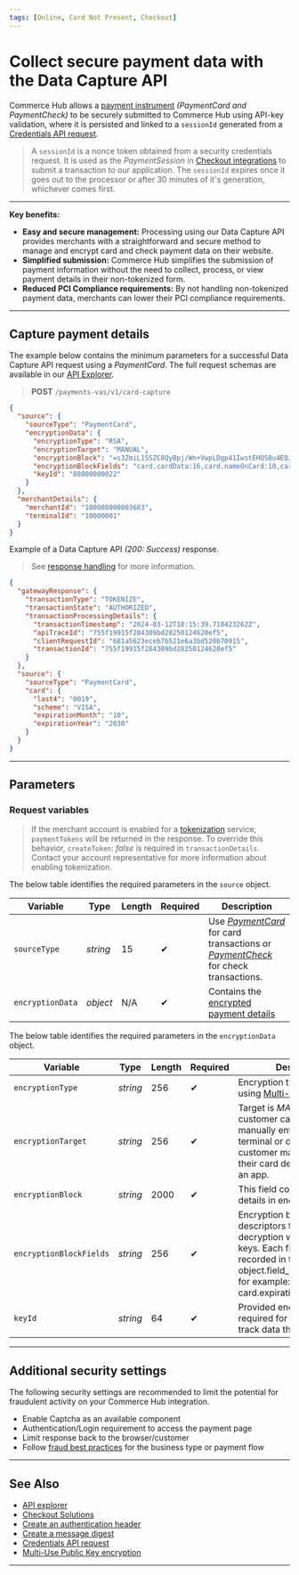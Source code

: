 ```yaml
---
tags: [Online, Card Not Present, Checkout]
---
```


# Collect secure payment data with the Data Capture API

Commerce Hub allows a [payment instrument](?path=docs/Resources/Guides/Payment-Sources/Source-Type.md) *(PaymentCard and PaymentCheck)* to be securely submitted to Commerce Hub using API-key validation, where it is persisted and linked to a `sessionId` generated from a [Credentials API request](?path=docs/Resources/API-Documents/Security/Credentials.md).

<!-- theme: info -->
> A `sessionId` is a nonce token obtained from a security credentials request. It is used as the *PaymentSession* in [Checkout integrations](?path=docs/Online-Mobile-Digital/Checkout/Checkout.md) to submit a transaction to our application. The `sessionId` expires once it goes out to the processor or after 30 minutes of it's generation, whichever comes first.

---

**Key benefits:**

- **Easy and secure management:** Processing using our Data Capture API provides merchants with a straightforward and secure method to manage and encrypt card and check payment data on their website.
- **Simplified submission:** Commerce Hub simplifies the submission of payment information without the need to collect, process, or view payment details in their non-tokenized form.
- **Reduced PCI Compliance requirements:** By not handling non-tokenized payment data, merchants can lower their PCI compliance requirements.

---

## Capture payment details

<!--
type: tab
titles: Request, Response
-->

The example below contains the minimum parameters for a successful Data Capture API request using a *PaymentCard*. The full request schemas are available in our [API Explorer](../api/?type=post&path=/payments-vas/v1/card-capture).

<!-- theme: success -->
> **POST** `/payments-vas/v1/card-capture`

```json
{
  "source": {
    "sourceType": "PaymentCard",
    "encryptionData": {
      "encryptionType": "RSA",
      "encryptionTarget": "MANUAL",
      "encryptionBlock": "=s3ZmiL1SSZC8QyBpj/Wn+VwpLDgp41IwstEHQS8u4EQJ....",
      "encryptionBlockFields": "card.cardData:16,card.nameOnCard:10,card.expirationMonth:2,card.expirationYear:4,card.securityCode:3",
      "keyId": "88000000022"
    }
  },
  "merchantDetails": {
    "merchantId": "100008000003683",
    "terminalId": "10000001"
  }
}
```

<!--
type: tab
-->

Example of a Data Capture API *(200: Success)* response.

<!-- theme: info -->
> See [response handling](?path=docs/Resources/Guides/Response-Codes/Response-Handling.md) for more information.

```json
{
  "gatewayResponse": {
    "transactionType": "TOKENIZE",
    "transactionState": "AUTHORIZED",
    "transactionProcessingDetails": {
      "transactionTimestamp": "2024-03-12T18:15:39.710423262Z",
      "apiTraceId": "755f19915f284309bd28250124620ef5",
      "clientRequestId": "681a5623eceb7b521e6a3bd520b70915",
      "transactionId": "755f19915f284309bd28250124620ef5"
    }
  },
  "source": {
    "sourceType": "PaymentCard",
    "card": {
      "last4": "0019",
      "scheme": "VISA",
      "expirationMonth": "10",
      "expirationYear": "2030"
    }
  }
}
```

<!-- type: tab-end -->

---

## Parameters

### Request variables

<!-- theme:info -->
> If the merchant account is enabled for a [tokenization](?path=docs/Resources/API-Documents/Payments_VAS/Payment-Token.md) service, `paymentTokens` will be returned in the response. To override this behavior, `createToken`: *false* is required in `transactionDetails`. Contact your account representative for more information about enabling tokenization.

<!--
type: tab
titles: source, encryptionData
-->

The below table identifies the required parameters in the `source` object.

| Variable | Type | Length | Required | Description |
| -------- | -- | ------------ | --------| ---------- |
| `sourceType` | *string* | 15 |  &#10004; | Use *[PaymentCard](?path=docs/Resources/Guides/Payment-Sources/Payment-Card.md)* for card transactions or *[PaymentCheck](?path=docs/Resources/Guides/Payment-Sources/Pay-By-Bank/Payment-Check.md)* for check transactions. |
| `encryptionData` | *object* | N/A | &#10004; | Contains the [encrypted payment details](?path=docs/Resources/Master-Data/Encryption-Data.md) |

<!--
type: tab
-->

The below table identifies the required parameters in the `encryptionData` object.

| Variable | Type | Length | Required | Description |
| -------- | -- | ------------ | ---------| --------- |
| `encryptionType` | *string* | 256 |  &#10004; | Encryption type is *RSA* when using [Multi-Use Public Key](?path=docs/Online-Mobile-Digital/Checkout/Multi-Use-Public-Key/Multi-Use-Public-Key-Encryption.md). |
| `encryptionTarget` | *string* | 256 |  &#10004; | Target is *MANUAL* when a customer card details are manually entered into a terminal or device, or when a customer manually enters their card details online or in an app. |
| `encryptionBlock` | *string* | 2000 |  &#10004; | This field contains the card details in encrypted form. |
| `encryptionBlockFields` | *string* | 256 |  &#10004; | Encryption block field descriptors to facilitate decryption when using public keys. Each field should be recorded in the form of the object.field_name:byte_count, for example: card.expirationMonth:2. |
| `keyId` | *string* | 64 | &#10004; | Provided encryption key required for decryption of track data that is encrypted. |

<!-- type: tab-end -->

---

## Additional security settings

The following security settings are recommended to limit the potential for fraudulent activity on your Commerce Hub integration.

- Enable Captcha as an available component
- Authentication/Login requirement to access the payment page
- Limit response back to the browser/customer
- Follow [fraud best practices](?path=docs/Resources/Guides/Fraud/Fraud-Settings.md) for the business type or payment flow

---

## See Also

- [API explorer](../api/?type=post&path=/payments-vas/v1/card-capture)
- [Checkout Solutions](?path=docs/Online-Mobile-Digital/Checkout/Checkout.md)
- [Create an authentication header](?path=docs/Resources/API-Documents/Authentication-Header.md)
- [Create a message digest](?path=docs/Resources/API-Documents/Message-Digest.md)
- [Credentials API request](?path=docs/Resources/API-Documents/Security/Credentials.md)
- [Multi-Use Public Key encryption](?path=docs/Online-Mobile-Digital/Checkout/Multi-Use-Public-Key/Multi-Use-Public-Key-Encryption.md)

---
